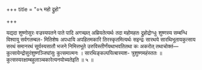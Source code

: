+++
title = "०५ महो द्रुहो"

+++

यद्यदा शुष्णोसुरः वज्रस्यपतने पाते पादि अगच्छत् अम्रियतेत्यर्थः तदा महोमहतः द्रुहोद्रोग्धुः शुष्णस्य सम्बन्धि विश्वायु सर्वगतम्बल- मितिशेषः अपधायि अपहितमकारि तिरस्कृतमित्यर्थः सइन्द्रः सारथये सारथिभूतायकुत्साय सरथं समानरथं सूर्यस्यसातौ भजने निमित्तभूते उरुविस्तीर्णंयथाभवतितथा कः अकरोत् तथाचोक्तं—कुत्सायेन्द्रोसुरंशुष्णञ्जिघांसुः कुत्समात्मनः । सारथिङ्कल्पयित्बास्यश- त्रुशुष्णमहंस्ततः ॥ कुत्सस्यरक्षाम्बहुलाञ्चकारेत्यनयोच्यतेइति ॥ ५ ॥